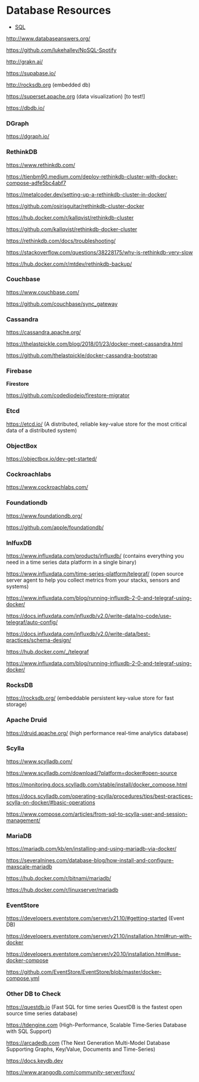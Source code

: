 # Database Resources

* [SQL](./SQL.md)

http://www.databaseanswers.org/

https://github.com/lukehalley/NoSQL-Spotify

http://grakn.ai/

https://supabase.io/

http://rocksdb.org (embedded db)

https://superset.apache.org (data visualization) [to test!]

https://dbdb.io/

### DGraph

https://dgraph.io/

### RethinkDB

https://www.rethinkdb.com/

https://tienbm90.medium.com/deploy-rethinkdb-cluster-with-docker-compose-adfe5bc4abf7

https://metalcoder.dev/setting-up-a-rethinkdb-cluster-in-docker/

https://github.com/osirisguitar/rethinkdb-cluster-docker

https://hub.docker.com/r/kallqvist/rethinkdb-cluster

https://github.com/kallqvist/rethinkdb-docker-cluster

https://rethinkdb.com/docs/troubleshooting/

https://stackoverflow.com/questions/38228175/why-is-rethinkdb-very-slow

https://hub.docker.com/r/mtdev/rethinkdb-backup/

### Couchbase

https://www.couchbase.com/

https://github.com/couchbase/sync_gateway

### Cassandra

https://cassandra.apache.org/

https://thelastpickle.com/blog/2018/01/23/docker-meet-cassandra.html

https://github.com/thelastpickle/docker-cassandra-bootstrap

### Firebase

**Firestore**

https://github.com/codediodeio/firestore-migrator

### Etcd

https://etcd.io/ (A distributed, reliable key-value store for the most critical data of a distributed system)

### ObjectBox

https://objectbox.io/dev-get-started/

### Cockroachlabs

https://www.cockroachlabs.com/

### Foundationdb

https://www.foundationdb.org/

https://github.com/apple/foundationdb/

### InlfuxDB

https://www.influxdata.com/products/influxdb/ (contains everything you need in a time series data platform in a single binary)

https://www.influxdata.com/time-series-platform/telegraf/ (open source server agent to help you collect metrics from your stacks, sensors and systems)

https://www.influxdata.com/blog/running-influxdb-2-0-and-telegraf-using-docker/

https://docs.influxdata.com/influxdb/v2.0/write-data/no-code/use-telegraf/auto-config/

https://docs.influxdata.com/influxdb/v2.0/write-data/best-practices/schema-design/

https://hub.docker.com/_/telegraf

https://www.influxdata.com/blog/running-influxdb-2-0-and-telegraf-using-docker/

### RocksDB

https://rocksdb.org/ (embeddable persistent key-value store for fast storage)

### Apache Druid

https://druid.apache.org/ (high performance real-time analytics database)

### Scylla

https://www.scylladb.com/

https://www.scylladb.com/download/?platform=docker#open-source

https://monitoring.docs.scylladb.com/stable/install/docker_compose.html

https://docs.scylladb.com/operating-scylla/procedures/tips/best-practices-scylla-on-docker/#basic-operations

https://www.compose.com/articles/from-sql-to-scylla-user-and-session-management/

### MariaDB

https://mariadb.com/kb/en/installing-and-using-mariadb-via-docker/

https://severalnines.com/database-blog/how-install-and-configure-maxscale-mariadb

https://hub.docker.com/r/bitnami/mariadb/

https://hub.docker.com/r/linuxserver/mariadb

### EventStore

https://developers.eventstore.com/server/v21.10/#getting-started (Event DB)

https://developers.eventstore.com/server/v21.10/installation.html#run-with-docker

https://developers.eventstore.com/server/v20.10/installation.html#use-docker-compose

https://github.com/EventStore/EventStore/blob/master/docker-compose.yml

### Other DB to Check

https://questdb.io (Fast SQL for time series QuestDB is the fastest open source time series database)

https://tdengine.com (High-Performance, Scalable Time‑Series Database with SQL Support)

https://arcadedb.com (The Next Generation Multi-Model Database Supporting Graphs, Key/Value, Documents and Time-Series)

https://docs.keydb.dev

https://www.arangodb.com/community-server/foxx/
